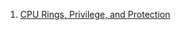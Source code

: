  1. [CPU Rings, Privilege, and Protection](https://manybutfinite.com/post/cpu-rings-privilege-and-protection/)
